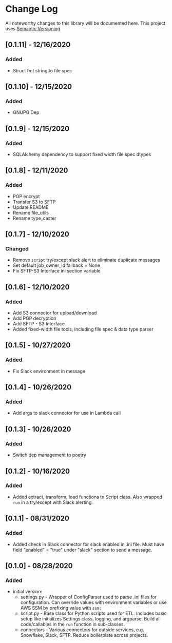# Change Log
All noteworthy changes to this library will be documented here. This project uses [Semantic Versioning](http://semver.org/)

## [0.1.11] - 12/16/2020
### Added
- Struct fmt string to file spec

## [0.1.10] - 12/15/2020
### Added
- GNUPG Dep

## [0.1.9] - 12/15/2020
### Added
- SQLAlchemy dependency to support fixed width file spec dtypes

## [0.1.8] - 12/11/2020
### Added
- PGP encrypt
- Transfer S3 to SFTP
- Update README
- Rename file_utils
- Rename type_caster

## [0.1.7] - 12/10/2020
### Changed
- Remove `script` try/except slack alert to eliminate duplicate messages
- Set default job_owner_id fallback = None
- Fix SFTP-S3 Interface ini section variable

## [0.1.6] - 12/10/2020
### Added
- Add S3 connector for upload/download
- Add PGP decryption
- Add SFTP - S3 Interface
- Added fixed-width file tools, including file spec & data type parser

## [0.1.5] - 10/27/2020
### Added
- Fix Slack environment in message

## [0.1.4] - 10/26/2020
### Added
- Add args to slack connector for use in Lambda call

## [0.1.3] - 10/26/2020
### Added
- Switch dep management to poetry

## [0.1.2] - 10/16/2020
### Added
- Added extract, transform, load functions to Script class. Also wrapped `run` in a try/except with Slack alerting.


## [0.1.1] - 08/31/2020
### Added
- Added check in Slack connector for slack enabled in .ini file. Must have field "enabled" = "true" under "slack" section to send a message.

## [0.1.0] - 08/28/2020
### Added
- initial version:
  - settings.py - Wrapper of ConfigParser used to parse .ini files for configuration. Can override values with environment variables or use AWS SSM by prefixing value with `ssm:`
  - script.py - Base class for Python scripts used for ETL. Includes basic setup like initializes Settings class, logging, and argparse. Build all code/callables in the `run` function in sub-classes.
  - connectors - Various connectors for outside services, e.g. Snowflake, Slack, SFTP. Reduce boilerplate across projects.

